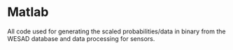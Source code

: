 # Matlab
All code used for generating the scaled probabilities/data in binary from the WESAD database and data processing for sensors.
